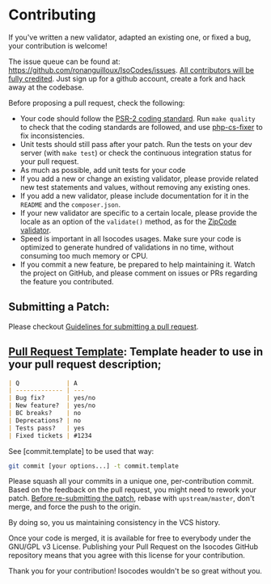 # Contributing

If you've written a new validator, adapted an existing one, or fixed a bug, your contribution is welcome!

The issue queue can be found at: https://github.com/ronanguilloux/IsoCodes/issues.
[All contributors will be fully credited][6]. Just sign up for a github account, create a fork and hack away at the codebase.

Before proposing a pull request, check the following:

* Your code should follow the [PSR-2 coding standard][0]. Run `make quality` to check that the coding standards are followed, and use [php-cs-fixer][1] to fix inconsistencies.
* Unit tests should still pass after your patch. Run the tests on your dev server (with `make test`) or check the continuous integration status for your pull request.
* As much as possible, add unit tests for your code
* If you add a new or change an existing validator, please provide related new test statements and values, without removing any existing ones.
* If you add a new validator, please include documentation for it in the `README` and the `composer.json`.
* If your new validator are specific to a certain locale, please provide the locale as an option of the `validate()` method, as for the [ZipCode validator][2].
* Speed is important in all Isocodes usages. Make sure your code is optimized to generate hundred of validations in no time, without consuming too much memory or CPU.
* If you commit a new feature, be prepared to help maintaining it. Watch the project on GitHub, and please comment on issues or PRs regarding the feature you contributed.

## Submitting a Patch:

Please checkout [Guidelines for submitting a pull request][3].


## [Pull Request Template][4]: Template header to use in your pull request description;

```markdown
| Q             | A
| ------------- | ---
| Bug fix?      | yes/no
| New feature?  | yes/no
| BC breaks?    | no
| Deprecations? | no
| Tests pass?   | yes
| Fixed tickets | #1234
```

See [commit.template] to be used that way:

```bash
git commit [your options...] -t commit.template
```

Please squash all your commits in a unique one, per-contribution commit.
Based on the feedback on the pull request, you might need to rework your patch.
[Before re-submitting the patch][5], rebase with `upstream/master`, don't merge, and force the push to the origin.

By doing so, you us maintaining consistency in the VCS history.

Once your code is merged, it is available for free to everybody under the GNU/GPL v3 License. Publishing your Pull Request on the Isocodes GitHub repository means that you agree with this license for your contribution.

Thank you for your contribution! Isocodes wouldn't be so great without you.

[0]: https://github.com/php-fig/fig-standards/blob/master/accepted/PSR-2-coding-style-guide.md
[1]: https://github.com/FriendsOfPHP/PHP-CS-Fixer
[2]: https://github.com/ronanguilloux/IsoCodes/blob/master/src/IsoCodes/ZipCode.php
[3]: https://symfony.com/doc/current/contributing/code/patches.html#check-list
[4]: https://symfony.com/doc/current/contributing/code/patches.html#make-a-pull-request
[5]: https://symfony.com/doc/current/contributing/code/patches.html#rework-your-patch
[6]: https://github.com/ronanguilloux/IsoCodes/graphs/contributors

